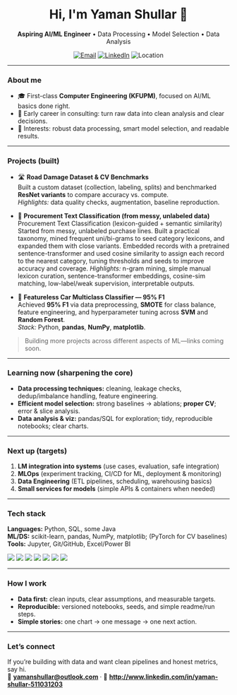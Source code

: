 <!-- Banner -->
<h1 align="center">Hi, I'm Yaman Shullar 👋</h1>
<p align="center">
  <b>Aspiring AI/ML Engineer</b> • Data Processing • Model Selection • Data Analysis
</p>

<p align="center">
  <a href="mailto:yamanshullar@outlook.com"><img alt="Email" src="https://img.shields.io/badge/Email-yamanshullar%40outlook.com-informational?style=flat-square"></a>
  <a href="http://www.linkedin.com/in/yaman-shullar-511031203"><img alt="LinkedIn" src="https://img.shields.io/badge/LinkedIn-Connect-blue?style=flat-square&logo=linkedin"></a>
  <img alt="Location" src="https://img.shields.io/badge/Riyadh%2C%20Saudi%20Arabia-🗺️-green?style=flat-square">
</p>

---

### About me
- 🎓 First-class **Computer Engineering (KFUPM)**, focused on AI/ML basics done right.
- 💼 Early career in consulting: turn raw data into clean analysis and clear decisions.
- 🔎 Interests: robust data processing, smart model selection, and readable results.

---

### Projects (built)
- 🛣️ **Road Damage Dataset & CV Benchmarks**  
  Built a custom dataset (collection, labeling, splits) and benchmarked **ResNet variants** to compare accuracy vs. compute.  
  _Highlights:_ data quality checks, augmentation, baseline reproduction.

- 🧾 **Procurement Text Classification (from messy, unlabeled data)**  
Procurement Text Classification (lexicon-guided + semantic similarity)
Started from messy, unlabeled purchase lines. Built a practical taxonomy, mined frequent uni/bi-grams to seed category lexicons, and expanded them with close variants. Embedded records with a pretrained sentence-transformer and used cosine similarity to assign each record to the nearest category, tuning thresholds and seeds to improve accuracy and coverage.
_Highlights:_ n-gram mining, simple manual lexicon curation, sentence-transformer embeddings, cosine-sim matching, low-label/weak supervision, interpretable outputs.

- 🚗 **Featureless Car Multiclass Classifier — 95% F1**  
  Achieved **95% F1** via data preprocessing, **SMOTE** for class balance, feature engineering, and hyperparameter tuning across **SVM** and **Random Forest**.  
  _Stack:_ Python, **pandas**, **NumPy**, **matplotlib**.

> Building more projects across different aspects of ML—links coming soon.

---

### Learning now (sharpening the core)
- **Data processing techniques:** cleaning, leakage checks, dedup/imbalance handling, feature engineering.
- **Efficient model selection:** strong baselines → ablations; **proper CV**; error & slice analysis.
- **Data analysis & viz:** pandas/SQL for exploration; tidy, reproducible notebooks; clear charts.

---

### Next up (targets)
1. **LM integration into systems** (use cases, evaluation, safe integration)  
2. **MLOps** (experiment tracking, CI/CD for ML, deployment & monitoring)  
3. **Data Engineering** (ETL pipelines, scheduling, warehousing basics)  
4. **Small services for models** (simple APIs & containers when needed)

---

### Tech stack
**Languages:** Python, SQL, some Java  
**ML/DS:** scikit-learn, pandas, NumPy, matplotlib; (PyTorch for CV baselines)  
**Tools:** Jupyter, Git/GitHub, Excel/Power BI

<p>
  <img src="https://img.shields.io/badge/Python-3776AB?logo=python&logoColor=white" />
  <img src="https://img.shields.io/badge/scikit--learn-F7931E?logo=scikitlearn&logoColor=white" />
  <img src="https://img.shields.io/badge/NumPy-013243?logo=numpy&logoColor=white" />
  <img src="https://img.shields.io/badge/pandas-150458?logo=pandas&logoColor=white" />
  <img src="https://img.shields.io/badge/Matplotlib-11557c?logo=plotly&logoColor=white" />
  <img src="https://img.shields.io/badge/PyTorch-EE4C2C?logo=pytorch&logoColor=white" />
  <img src="https://img.shields.io/badge/Power%20BI-F2C811?logo=powerbi&logoColor=black" />
</p>

---

### How I work
- **Data first:** clean inputs, clear assumptions, and measurable targets.  
- **Reproducible:** versioned notebooks, seeds, and simple readme/run steps.  
- **Simple stories:** one chart → one message → one next action.

---

### Let’s connect
If you’re building with data and want clean pipelines and honest metrics, say hi.  
📧 **yamanshullar@outlook.com** · 💼 **http://www.linkedin.com/in/yaman-shullar-511031203**
